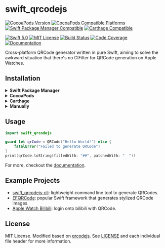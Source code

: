 # swift_qrcodejs

[![CocoaPods Version](https://img.shields.io/cocoapods/v/swift_qrcodejs.svg?style=flat)](http://cocoapods.org/pods/swift_qrcodejs)
[![CocoaPods Compatible Platforms](https://img.shields.io/cocoapods/p/swift_qrcodejs.svg?style=flat)](http://cocoapods.org/pods/swift_qrcodejs)
[![Swift Package Manager Compatible](https://img.shields.io/badge/SPM-compatible-brightgreen.svg)](https://swift.org/package-manager/)
[![Carthage Compatible](https://img.shields.io/badge/Carthage-compatible-4BC51D.svg?style=flat)](https://github.com/Carthage/Carthage)

[![Swift 5.0](https://img.shields.io/badge/Swift-5.0-ffac45.svg)](https://swift.org)
[![MIT License](https://img.shields.io/github/license/ApolloZhu/swift_qrcodejs.svg)](./LICENSE)
[![Build Status](https://travis-ci.org/ApolloZhu/swift_qrcodejs.svg?branch=master)](https://travis-ci.org/ApolloZhu/swift_qrcodejs)
[![Code Coverage](https://codecov.io/gh/ApolloZhu/swift_qrcodejs/branch/master/graphs/badge.svg)](https://codecov.io/gh/ApolloZhu/swift_qrcodejs/branch/master)
[![Documentation](https://apollozhu.github.io/swift_qrcodejs/badge.svg)](https://apollozhu.github.io/swift_qrcodejs)


Cross-platform QRCode generator written in pure Swift, aiming to solve the awkward situation that there's no CIFilter for QRCode generation on Apple Watches.

## Installation

<details>
<summary><strong>Swift Package Manager</strong></summary>

```swift
dependencies: [
    .package(url: "https://github.com/ApolloZhu/swift_qrcodejs.git", from: "1.2.0"),
]
```

</details>

<details>
<summary><strong>CocoaPods</strong></summary>

```ruby
pod 'swift_qrcodejs'
```

</details>

<details>
<summary><strong>Carthage</strong></summary>

```ruby
github "ApolloZhu/swift_qrcodejs" ~> 1.2.0
```

</details>

<details>
<summary><strong>Manually</strong></summary>

Copy all the `.swift` files from the `Sources` folder into your project.

</details>

## Usage

```swift
import swift_qrcodejs

guard let qrCode = QRCode("Hello World!") else {
    fatalError("Failed to generate QRCode")
}
print(qrCode.toString(filledWith: "##", patchedWith: "  "))
```

For more, checkout the [documentation](https://apollozhu.github.io/swift_qrcodejs).

## Example Projects

- [swift_qrcodejs-cli](./Example/main.swift): lightweight command line tool to generate QRCodes.
- [EFQRCode](https://github.com/EyreFree/EFQRCode): popular Swift framework that generates stylized QRCode images.
- [Apple Watch Bilibili](https://github.com/ApolloZhu/Apple-Watch-Bilibili): login onto bilibili with QRCode.

## License

MIT License. Modified based on [qrcodejs](https://github.com/davidshimjs/qrcodejs).
 See [LICENSE](./LICENSE) and each individual file header for more information.

